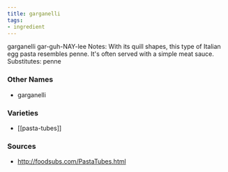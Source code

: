 ```yaml
---
title: garganelli
tags:
- ingredient
---
```

garganelli gar-guh-NAY-lee Notes: With its quill shapes, this type of Italian egg pasta resembles penne. It's often served with a simple meat sauce. Substitutes: penne

### Other Names

* garganelli

### Varieties

* [[pasta-tubes]]

### Sources
* http://foodsubs.com/PastaTubes.html
